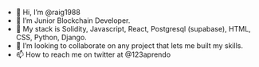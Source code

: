 - 👋 Hi, I’m @raig1988
- 👀 I’m Junior Blockchain Developer.
- 🌱 My stack is Solidity, Javascript, React, Postgresql (supabase), HTML, CSS, Python, Django.
- 💞️ I’m looking to collaborate on any project that lets me built my skills.
- 📫 How to reach me on twitter at @123aprendo

<!---
raig1988/raig1988 is a ✨ special ✨ repository because its `README.md` (this file) appears on your GitHub profile.
You can click the Preview link to take a look at your changes.
--->
